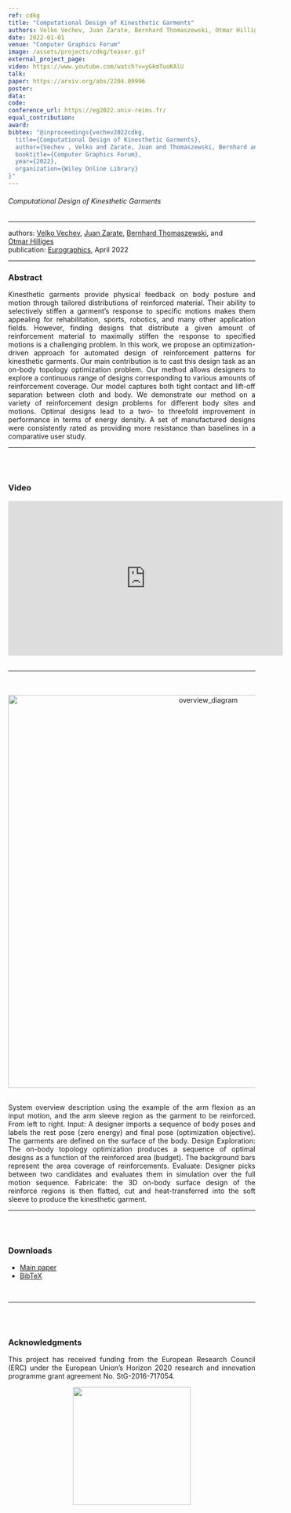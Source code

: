 ```yaml
---
ref: cdkg
title: "Computational Design of Kinesthetic Garments"
authors: Velko Vechev, Juan Zarate, Bernhard Thomaszewski, Otmar Hilliges
date: 2022-01-01
venue: "Computer Graphics Forum"
image: /assets/projects/cdkg/teaser.gif
external_project_page: 
video: https://www.youtube.com/watch?v=yGkmTuoKAlU
talk: 
paper: https://arxiv.org/abs/2204.09996
poster: 
data: 
code: 
conference_url: https://eg2022.univ-reims.fr/
equal_contribution: 
award: 
bibtex: "@inproceedings{vechev2022cdkg,
  title={Computational Design of Kinesthetic Garments},
  author={Vechev , Velko and Zarate, Juan and Thomaszewski, Bernhard and Hilliges, Otmar},
  booktitle={Computer Graphics Forum},
  year={2022},
  organization={Wiley Online Library}
}"
---
```


<h6>Computational Design of Kinesthetic Garments</h6>
<hr />

<div class="fullcol">
    <div class="teaser-info-projectpage">
            <span class="normalcap">authors:</span>
            <span class="authorcap">
                <nobr><a href="/people/vechev/" title="Velko Vechev">Velko Vechev</a>, </nobr>
                <nobr><a href="/people/jzarate//" title="Juan Zarate">Juan Zarate</a>, </nobr>
                <nobr><a href="https://n.ethz.ch/~bthomasz" title="Bernhard Thomaszewski">Bernhard Thomaszewski</a>, </nobr>
        and
                <nobr><a href="/people/hilliges/" title="Otmar Hilliges">Otmar Hilliges</a> </nobr>
            </span>
            <br/>
            <span class="normalcap"><nobr>publication: </nobr></span>
            <span class="authorcap">
                <a class="a-text-ext" href="https://eg2022.univ-reims.fr/" target="_blank" title="Eurographics 2022">Eurographics</a>, April 2022
            </span>
    <br/>
        <hr />
    </div>
</div>

<div class="fullcol">
    <h3>Abstract</h3>
    <p align="justify">
    Kinesthetic garments provide physical feedback on body posture and motion through tailored distributions of reinforced
material. Their ability to selectively stiffen a garment’s response to specific motions makes them appealing for rehabilitation,
sports, robotics, and many other application fields. However, finding designs that distribute a given amount of reinforcement
material to maximally stiffen the response to specified motions is a challenging problem. In this work, we propose an
optimization-driven approach for automated design of reinforcement patterns for kinesthetic garments. Our main contribution
is to cast this design task as an on-body topology optimization problem. Our method allows designers to explore a continuous
range of designs corresponding to various amounts of reinforcement coverage. Our model captures both tight contact and
lift-off separation between cloth and body. We demonstrate our method on a variety of reinforcement design problems for
different body sites and motions. Optimal designs lead to a two- to threefold improvement in performance in terms of energy
density. A set of manufactured designs were consistently rated as providing more resistance than baselines in a comparative
user study. <hr />
    <br/>
    <br/>
</div>


<div class="fullcol">
<h3>Video</h3>
    <div class="video" align="center">
    <iframe width="560" height="315" src="https://www.youtube.com/embed/yGkmTuoKAlU" title="YouTube video player" frameborder="0" allow="accelerometer; autoplay; clipboard-write; encrypted-media; gyroscope; picture-in-picture" allowfullscreen></iframe>
    </div>
    <br/>
    <hr />
    <br/>
    <br/>
</div>




 
<div class="fullcol"  align="center">
    <img width="800" src="<?php ait_root_dir();?>projects/2022/cdkg/pipeline.png" alt="overview_diagram" />
    <div class="fullcol">
        <p align="justify">
            <span class="figurecap">
            <br/>
System overview description using the example of the arm flexion as an input motion, and the arm sleeve region as the garment
to be reinforced. From left to right. Input: A designer imports a sequence of body poses and labels the rest pose (zero energy) and final
pose (optimization objective). The garments are defined on the surface of the body. Design Exploration: The on-body topology optimization
produces a sequence of optimal designs as a function of the reinforced area (budget). The background bars represent the area coverage of
reinforcements. Evaluate: Designer picks between two candidates and evaluates them in simulation over the full motion sequence. Fabricate:
the 3D on-body surface design of the reinforce regions is then flatted, cut and heat-transferred into the soft sleeve to produce the kinesthetic garment.
            </span>
        </p>
        <hr />
        <br/>
        <br/>
    </div>
</div>




<div class="fullcol">
 <h3>Downloads</h3>
    <ul class="linklist">
        <li class="a-pdf"><a title="PDF" href="https://arxiv.org/abs/2204.09996" target="_blank">Main paper</a></li>
        <li class="a-bib"><a title="BibTex" href="<?php ait_root_dir();?>projects/2022/cdkg/cdkg.bib">BibTeX</a></li>
    </ul>
    <br/>
    <hr />
    <br/>
    <br/>
</div>




<div class="fullcol">
    <h3>Acknowledgments</h3>
    <p align="justify">
    This project has received funding from the European Research Council (ERC) under the European Union’s Horizon 2020 research and innovation programme grant agreement No. StG-2016-717054.
    </p>
    <center>
    <img width="240px" src="<?php ait_root_dir();?>ERC.jpg" />
    </center>
</div>

